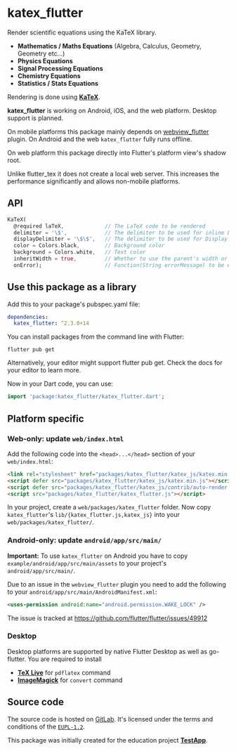 # katex_flutter

Render scientific equations using the KaTeX library.

- **Mathematics / Maths Equations** (Algebra, Calculus, Geometry, Geometry etc...)
- **Physics Equations**
- **Signal Processing Equations**
- **Chemistry Equations**
- **Statistics / Stats Equations**

Rendering is done using **[KaTeX](https://github.com/KaTeX/KaTeX)**.

**katex_flutter** is working on Android, iOS, and the web platform. Desktop support is planned.

On mobile platforms this package mainly depends on [webview_flutter](https://pub.dartlang.org/packages/webview_flutter) plugin. On Android and the web `katex_flutter` fully runs offline.

On web platform this package directly into Flutter's platform view's shadow root.

Unlike flutter_tex it does not create a local web server. This increases the performance significantly and allows non-mobile platforms.

## API

```dart
KaTeX(
  @required laTeX,             // The LaTeX code to be rendered
  delimiter = '\$',            // The delimiter to be used for inline LaTeX
  displayDelimiter = '\$\$',   // The delimiter to be used for Display (centered, "important") LaTeX
  color = Colors.black,        // Background color
  background = Colors.white,   // Text color
  inheritWidth = true,         // Whether to use the parent's width or only the  minimum required by the equation
  onError);                    // Function(String errorMessage) to be executed on Error. Useful for dependency warnings on Desktop.
```

## Use this package as a library

Add this to your package's pubspec.yaml file:

```yaml
dependencies:
  katex_flutter: ^2.3.0+14
```
You can install packages from the command line with Flutter:

```shell
flutter pub get
```
Alternatively, your editor might support flutter pub get. Check the docs for your editor to learn more.

Now in your Dart code, you can use:

```dart
import 'package:katex_flutter/katex_flutter.dart';
```

## Platform specific

### Web-only: update `web/index.html`

Add the following code into the `<head>...</head>` section of your `web/index.html`:

```html
<link rel="stylesheet" href="packages/katex_flutter/katex_js/katex.min.css">
<script defer src="packages/katex_flutter/katex_js/katex.min.js"></script>
<script defer src="packages/katex_flutter/katex_js/contrib/auto-render.min.js"></script>
<script src="packages/katex_flutter/katex_flutter.js"></script>
```

In your project, create a `web/packages/katex_flutter` folder.
Now copy `katex_flutter`'s `lib/{katex_flutter.js,katex_js}` into your `web/packages/katex_flutter/`.

### Android-only: update `android/app/src/main/`

**Important:** To use `katex_flutter` on Android you have to copy `example/android/app/src/main/assets` to your project's `android/app/src/main/`.

Due to an issue in the `webview_flutter` plugin you need to add the following to your `android/app/src/main/AndroidManifest.xml`:

```xml
<uses-permission android:name="android.permission.WAKE_LOCK" />
```

The issue is tracked at https://github.com/flutter/flutter/issues/49912

### Desktop

Desktop platforms are supported by native Flutter Desktop as well as go-flutter. You are required to install

 - **[TeX Live](https://www.tug.org/texlive/)** for `pdflatex` command
 - **[ImageMagick](https://imagemagick.org/index.php)** for `convert` command

## Source code

The source code is hosted on [GitLab](https://gitlab.com/testapp-system/katex_flutter). It's licensed under the terms and conditions of the [`EUPL-1.2`](LICENSE).

This package was initially created for the education project **[TestApp](https://gitlab.com/testapp-system/testapp-flutter)**.
